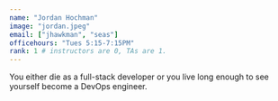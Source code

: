 ```yaml
---
name: "Jordan Hochman"
image: "jordan.jpeg"
email: ["jhawkman", "seas"]
officehours: "Tues 5:15-7:15PM"
rank: 1 # instructors are 0, TAs are 1.
---
```

You either die as a full-stack developer or you live long enough to see yourself become a DevOps engineer.
